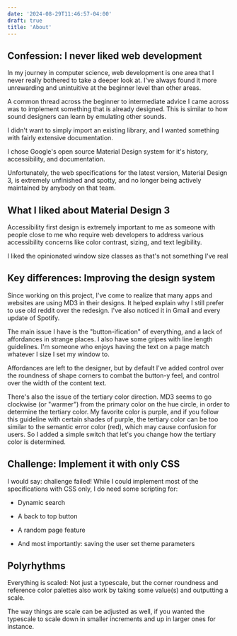 ```yaml
---
date: '2024-08-29T11:46:57-04:00'
draft: true
title: 'About'
---
```


## Confession: I never liked web development
In my journey in computer science, web development is one area that I never really bothered to take a deeper look at. I've always found it more unrewarding and unintuitive at the beginner level than other areas.

A common thread across the beginner to intermediate advice I came across was to implement something that is already designed. This is similar to how sound designers can learn by emulating other sounds.

I didn't want to simply import an existing library, and I wanted something with fairly extensive documentation.

I chose Google's open source Material Design system for it's history, accessibility, and documentation.

Unfortunately, the web specifications for the latest version, Material Design 3, is extremely unfinished and spotty, and no longer being actively maintained by anybody on that team.

## What I liked about Material Design 3

Accessibility first design is extremely important to me as someone with people close to me who require web developers to address various accessibility concerns like color contrast, sizing, and text legibility.

I liked the opinionated window size classes as that's not something I've real

## Key differences: Improving the design system

Since working on this project, I've come to realize that many apps and websites are using MD3 in their designs. It helped explain why I still prefer to use old reddit over the redesign. I've also noticed it in Gmail and every update of Spotify.

The main issue I have is the "button-ification" of everything, and a lack of affordances in strange places. I also have some gripes with line length guidelines. I'm someone who enjoys having the text on a page match whatever I size I set my window to.

Affordances are left to the designer, but by default I've added control over the roundness of shape corners to combat the button-y feel, and control over the width of the content text.

There's also the issue of the tertiary color direction. MD3 seems to go clockwise (or "warmer") from the primary color on the hue circle, in order to determine the tertiary color. My favorite color is purple, and if you follow this guideline with certain shades of purple, the tertiary color can be too similar to the semantic error color (red), which may cause confusion for users. So I added a simple switch that let's you change how the tertiary color is determined.

## Challenge: Implement it with only CSS

I would say: challenge failed! While I could implement most of the specifications with CSS only, I do need some scripting for:
    
  + Dynamic search

  + A back to top button

  + A random page feature

  + And most importantly: saving the user set theme parameters
  
## Polyrhythms

Everything is scaled: Not just a typescale, but the corner roundness and reference color palettes also work by taking some value(s) and outputting a scale.

The way things are scale can be adjusted as well, if you wanted the typescale to scale down in smaller increments and up in larger ones for instance.